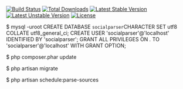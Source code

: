 [![Build Status](https://travis-ci.org/laravel/framework.svg)](https://travis-ci.org/laravel/framework)
[![Total Downloads](https://poser.pugx.org/laravel/framework/downloads.svg)](https://packagist.org/packages/laravel/framework)
[![Latest Stable Version](https://poser.pugx.org/laravel/framework/v/stable.svg)](https://packagist.org/packages/laravel/framework)
[![Latest Unstable Version](https://poser.pugx.org/laravel/framework/v/unstable.svg)](https://packagist.org/packages/laravel/framework)
[![License](https://poser.pugx.org/laravel/framework/license.svg)](https://packagist.org/packages/laravel/framework)

$ mysql -uroot CREATE DATABASE `socialparser`CHARACTER SET utf8 COLLATE utf8_general_ci; CREATE USER 'socialparser'@'localhost' IDENTIFIED BY 'socialparser'; GRANT ALL PRIVILEGES ON *.* TO 'socialparser'@'localhost' WITH GRANT OPTION;

$ php composer.phar update

$ php artisan migrate

$ php artisan schedule:parse-sources
